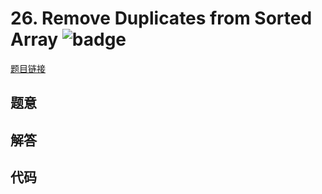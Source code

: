 # 26. Remove Duplicates from Sorted Array ![badge](https://img.shields.io/badge/-easy-green?style=flat-square)

[题目链接](https://leetcode.com/problems/remove-duplicates-from-sorted-array)

## 题意

## 解答

## 代码

